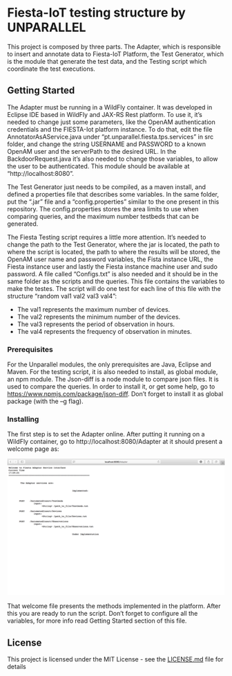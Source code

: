 # Fiesta-IoT testing structure by UNPARALLEL

This project is composed by three parts. The Adapter, which is responsible to insert and annotate data to Fiesta-IoT Platform, the Test Generator, which is the module that generate the test data, and the Testing script which coordinate the test executions.

## Getting Started

The Adapter must be running in a WildFly container. It was developed in Eclipse IDE based in WildFly and JAX-RS Rest platform. To use it, it’s needed to change just some parameters, like the OpenAM authentication credentials and the FIESTA-Iot platform instance. To do that, edit the file AnnotatorAsAService.java under “pt.unparallel.fiesta.tps.services” in src folder, and change the string USERNAME and PASSWORD to a known OpenAM user and the serverPath to the desired URL. In the BackdoorRequest.java it’s also needed to change those variables, to allow the user to be authenticated. This module should be available at “http://localhost:8080”.

The Test Generator just needs to be compiled, as a maven install, and defined a properties file that describes some variables. In the same folder, put the “.jar” file and a “config.properties” similar to the one present in this repository. The config.properties stores the area limits to use when comparing queries, and the maximum number testbeds that can be generated. 

The Fiesta Testing script requires a little more attention. It’s needed to change the path to the Test Generator, where the jar is located, the path to where the script is located, the path to where the results will be stored, the OpenAM user name and password variables, the Fista instance URL, the Fiesta instance user and lastly the Fiesta instance machine user and sudo password. A file called “Configs.txt” is also needed and it should be in the same folder as the scripts and the queries. This file contains the variables to make the testes. The script will do one test for each line of this file with the structure “random val1 val2 val3 val4”:
- The val1 represents the maximum number of devices. 
- The val2 represents the minimum number of the devices. 
- The val3 represents the period of observation in hours. 
- The val4 represents the frequency of observation in minutes.


### Prerequisites

For the Unparallel modules, the only prerequisites are Java, Eclipse and Maven. 
For the testing script, it is also needed to install, as global module, an npm module. The Json-diff is a node module to compare json files. It is used to compare the queries. In order to install it, or get some help, go to https://www.npmjs.com/package/json-diff. 
Don’t forget to install it as global package (with the –g flag).


### Installing

The first step is to set the Adapter online. After putting it running on a WildFly container, go to http://localhost:8080/Adapter at it should present a welcome page as:

![WelcomePage](WelcomePage.png)

That welcome file presents the methods implemented in the platform.
After this you are ready to run the script.
Don’t forget to configure all the variables, for more info read Getting Started section of this file.

## License

This project is licensed under the MIT License - see the [LICENSE.md](LICENSE.md) file for details

